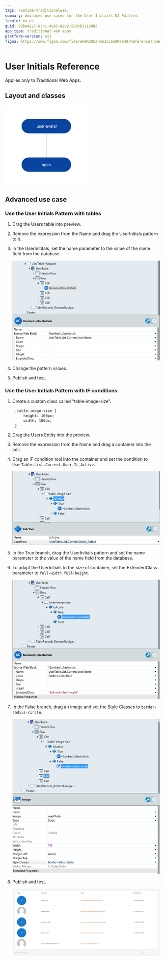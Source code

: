 ```yaml
---
tags: runtime-traditionalweb;
summary: Advanced use cases for the User Initials UI Pattern.
locale: en-us
guid: 02ba4227-0341-4645-8202-58dcb3119d8d
app_type: traditional web apps
platform-version: o11
figma: https://www.figma.com/file/eFWRZ0nZhm5J5ibmKMak49/Reference?node-id=615:618
---
```


# User Initials Reference

<div class="info" markdown="1">

Applies only to Traditional Web Apps.

</div>

## Layout and classes

![](<images/userinitials-2-diag.png>)

## Advanced use case

### Use the User Initials Pattern with tables

1. Drag the Users table into preview.

1. Remove the expression from the Name and drag the UserInitials pattern to it.

1. In the UserInititals, set the name parameter to the value of the name field from the database.

    ![](<images/userinitials-3-ss.png>)

1. Change the pattern values.

1. Publish and test.

### Use the User Initials Pattern with IF conditions

1. Create a custom class called "table-image-size".

        .table-image-size {
            height: 100px;
            width: 100px;
        }

1. Drag the Users Entity into the preview.

1. Remove the expression from the Name and drag a container into the cell.

1. Drag an IF condition tool into the container and set the condition to `UserTable.List.Current.User.Is_Active`.

    ![](<images/userinitials-5-ss.png>)

1. In the True branch, drag the UserInitials pattern and set the name parameter to the value of the name field from the database.

1. To adapt the UserInitials to the size of container, set the ExtendedClass parameter to `full-width full-height`.

    ![](<images/userinitials-6-ss.png>)

1. In the False branch, drag an image and set the Style Classes to  `border-radius-circle`.

    ![](<images/userinitials-7-ss.png>)

1. Publish and test.

    ![](<images/userinitials-8-ss.png?width=750>)
